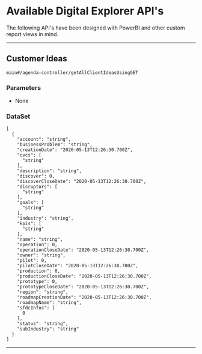 # Available Digital Explorer API's

The following API's have been designed with PowerBI and other custom report views in mind.

---

## Customer Ideas

`main#/agenda-controller/getAllClientIdeasUsingGET`


### Parameters
- None

### DataSet

~~~
[
  {
    "account": "string",
    "businessProblem": "string",
    "creationDate": "2020-05-13T12:26:30.700Z",
    "cvcs": [
      "string"
    ],
    "description": "string",
    "discover": 0,
    "discoverCloseDate": "2020-05-13T12:26:30.700Z",
    "disruptors": [
      "string"
    ],
    "goals": [
      "string"
    ],
    "industry": "string",
    "kpis": [
      "string"
    ],
    "name": "string",
    "operation": 0,
    "operationCloseDate": "2020-05-13T12:26:30.700Z",
    "owner": "string",
    "pilot": 0,
    "pilotCloseDate": "2020-05-13T12:26:30.700Z",
    "production": 0,
    "productionCloseDate": "2020-05-13T12:26:30.700Z",
    "prototype": 0,
    "prototypeCloseDate": "2020-05-13T12:26:30.700Z",
    "region": "string",
    "roadmapCreationDate": "2020-05-13T12:26:30.700Z",
    "roadmapName": "string",
    "sfdcInfos": [
      0
    ],
    "status": "string",
    "subIndustry": "string"
  }
]
~~~

---
